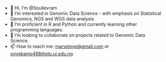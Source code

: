 - 👋 Hi, I’m @Soullevram
- 👀 I’m interested in Genomic Data Science - with emphasis on Statistical Genomics, NGS and WGS data analysis.
- 🌱 I’m proficient in R and Python and currently learning other programming languages.
- 💞️ I’m looking to collaborate on projects related to Genomic Data Science.
- 📫 How to reach me: marveloye@gmail.com or ooyebanjo488@stu.ui.edu.ng

<!---
Soullevram/Soullevram is a ✨ special ✨ repository because its `README.md` (this file) appears on your GitHub profile.
You can click the Preview link to take a look at your changes.
--->
